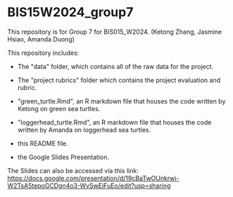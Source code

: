 # BIS15W2024_group7

This repository is for Group 7 for BIS015_W2024. (Ketong Zhang, Jasmine Hsiao, Amanda Duong)

This repository includes:
- The "data" folder, which contains all of the raw data for the project.
- The "project rubrics" folder which contains the project evaluation and rubric. 
- "green_turtle.Rmd", an R markdown file that houses the code written by Ketong on green sea turtles.
- "loggerhead_turtle.Rmd", an R markdown file that houses the code written by Amanda on loggerhead sea turtles. 

- this README file.
- the Google Slides Presentation.

The Slides can also be accessed via this link:
https://docs.google.com/presentation/d/19cBaTwOUnkrwi-W2TsA5tepoGCDgn4o3-WvSwEiFuEo/edit?usp=sharing


